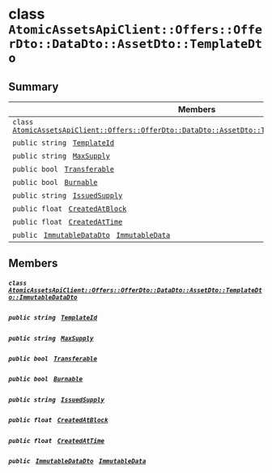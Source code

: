 # class `AtomicAssetsApiClient::Offers::OfferDto::DataDto::AssetDto::TemplateDto` 

## Summary

 Members                                | Descriptions                                
----------------------------------------|---------------------------------------------
`class ` [`AtomicAssetsApiClient::Offers::OfferDto::DataDto::AssetDto::TemplateDto::ImmutableDataDto`](.github/workflows/documentation/md/AtomicAssetsApiClient--Offers--OfferDto--DataDto--AssetDto--TemplateDto--ImmutableDataDto.md#class_atomic_assets_api_client_1_1_offers_1_1_offer_dto_1_1_data_dto_1_1_asset_dto_1_1_template_dto_1_1_immutable_data_dto)        | 
`public string ` [`TemplateId`](#class_atomic_assets_api_client_1_1_offers_1_1_offer_dto_1_1_data_dto_1_1_asset_dto_1_1_template_dto_1a5c685b09e3b7fae8be2d38c8f4803549) | 
`public string ` [`MaxSupply`](#class_atomic_assets_api_client_1_1_offers_1_1_offer_dto_1_1_data_dto_1_1_asset_dto_1_1_template_dto_1a4dd50194618fac55b4d08b6c93724a32) | 
`public bool ` [`Transferable`](#class_atomic_assets_api_client_1_1_offers_1_1_offer_dto_1_1_data_dto_1_1_asset_dto_1_1_template_dto_1ab0a2025837cfad369c22e114d1c93d42) | 
`public bool ` [`Burnable`](#class_atomic_assets_api_client_1_1_offers_1_1_offer_dto_1_1_data_dto_1_1_asset_dto_1_1_template_dto_1a50c30f69b54db362be32720d5cc433bd) | 
`public string ` [`IssuedSupply`](#class_atomic_assets_api_client_1_1_offers_1_1_offer_dto_1_1_data_dto_1_1_asset_dto_1_1_template_dto_1a3cb7f0ff4cebaec1e75ad6a8a0fbc944) | 
`public float ` [`CreatedAtBlock`](#class_atomic_assets_api_client_1_1_offers_1_1_offer_dto_1_1_data_dto_1_1_asset_dto_1_1_template_dto_1a0caa720646d595f07067fcc6c44a4b2e) | 
`public float ` [`CreatedAtTime`](#class_atomic_assets_api_client_1_1_offers_1_1_offer_dto_1_1_data_dto_1_1_asset_dto_1_1_template_dto_1a14bdb6268c108cfc8647325d8aff2078) | 
`public ` [`ImmutableDataDto`](.github/workflows/documentation/md/AtomicAssetsApiClient--Offers--OfferDto--DataDto--AssetDto--TemplateDto--ImmutableDataDto.md#class_atomic_assets_api_client_1_1_offers_1_1_offer_dto_1_1_data_dto_1_1_asset_dto_1_1_template_dto_1_1_immutable_data_dto)` ` [`ImmutableData`](#class_atomic_assets_api_client_1_1_offers_1_1_offer_dto_1_1_data_dto_1_1_asset_dto_1_1_template_dto_1a28b34021a1981f45a7e386c19634f80c) | 

## Members

##### `class ` [`AtomicAssetsApiClient::Offers::OfferDto::DataDto::AssetDto::TemplateDto::ImmutableDataDto`](.github/workflows/documentation/md/AtomicAssetsApiClient--Offers--OfferDto--DataDto--AssetDto--TemplateDto--ImmutableDataDto.md#class_atomic_assets_api_client_1_1_offers_1_1_offer_dto_1_1_data_dto_1_1_asset_dto_1_1_template_dto_1_1_immutable_data_dto) 

##### `public string ` [`TemplateId`](#class_atomic_assets_api_client_1_1_offers_1_1_offer_dto_1_1_data_dto_1_1_asset_dto_1_1_template_dto_1a5c685b09e3b7fae8be2d38c8f4803549) 

##### `public string ` [`MaxSupply`](#class_atomic_assets_api_client_1_1_offers_1_1_offer_dto_1_1_data_dto_1_1_asset_dto_1_1_template_dto_1a4dd50194618fac55b4d08b6c93724a32) 

##### `public bool ` [`Transferable`](#class_atomic_assets_api_client_1_1_offers_1_1_offer_dto_1_1_data_dto_1_1_asset_dto_1_1_template_dto_1ab0a2025837cfad369c22e114d1c93d42) 

##### `public bool ` [`Burnable`](#class_atomic_assets_api_client_1_1_offers_1_1_offer_dto_1_1_data_dto_1_1_asset_dto_1_1_template_dto_1a50c30f69b54db362be32720d5cc433bd) 

##### `public string ` [`IssuedSupply`](#class_atomic_assets_api_client_1_1_offers_1_1_offer_dto_1_1_data_dto_1_1_asset_dto_1_1_template_dto_1a3cb7f0ff4cebaec1e75ad6a8a0fbc944) 

##### `public float ` [`CreatedAtBlock`](#class_atomic_assets_api_client_1_1_offers_1_1_offer_dto_1_1_data_dto_1_1_asset_dto_1_1_template_dto_1a0caa720646d595f07067fcc6c44a4b2e) 

##### `public float ` [`CreatedAtTime`](#class_atomic_assets_api_client_1_1_offers_1_1_offer_dto_1_1_data_dto_1_1_asset_dto_1_1_template_dto_1a14bdb6268c108cfc8647325d8aff2078) 

##### `public ` [`ImmutableDataDto`](.github/workflows/documentation/md/AtomicAssetsApiClient--Offers--OfferDto--DataDto--AssetDto--TemplateDto--ImmutableDataDto.md#class_atomic_assets_api_client_1_1_offers_1_1_offer_dto_1_1_data_dto_1_1_asset_dto_1_1_template_dto_1_1_immutable_data_dto)` ` [`ImmutableData`](#class_atomic_assets_api_client_1_1_offers_1_1_offer_dto_1_1_data_dto_1_1_asset_dto_1_1_template_dto_1a28b34021a1981f45a7e386c19634f80c) 

